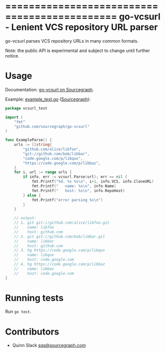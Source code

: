 =============================================
go-vcsurl - Lenient VCS repository URL parser
=============================================

go-vcsurl parses VCS repository URLs in many common formats.

Note: the public API is experimental and subject to change until further notice.


Usage
=====

Documentation:
[go-vcsurl on Sourcegraph](https://sourcegraph.com/repos/github.com/sourcegraph/go-vcsurl).

Example: [example_test.go](https://github.com/sourcegraph/go-vcsurl/blob/master/example_test.go) ([Sourcegraph](https://sourcegraph.com/repos/github.com/sourcegraph/go-vcsurl/tree/master/example_test.go)):

```go
package vcsurl_test

import (
	"fmt"
	"github.com/sourcegraph/go-vcsurl"
)

func ExampleParse() {
	urls := []string{
		"github.com/alice/libfoo",
		"git://github.com/bob/libbar",
		"code.google.com/p/libqux",
		"https://code.google.com/p/libbaz",
	}
	for i, url := range urls {
		if info, err := vcsurl.Parse(url); err == nil {
			fmt.Printf("%d. %s %s\n", i+1, info.VCS, info.CloneURL)
			fmt.Printf("   name: %s\n", info.Name)
			fmt.Printf("   host: %s\n", info.RepoHost)
		} else {
			fmt.Printf("error parsing %s\n")
		}
	}

	// output:
	// 1. git git://github.com/alice/libfoo.git
	//    name: libfoo
	//    host: github.com
	// 2. git git://github.com/bob/libbar.git
	//    name: libbar
	//    host: github.com
	// 3. hg https://code.google.com/p/libqux
	//    name: libqux
	//    host: code.google.com
	// 4. hg https://code.google.com/p/libbaz
	//    name: libbaz
	//    host: code.google.com
}
```


Running tests
=============

Run `go test`.


Contributors
============

* Quinn Slack <sqs@sourcegraph.com>
